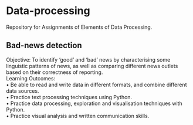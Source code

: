 # Data-processing

Repository for Assignments of Elements of Data Processing.

## Bad-news detection
Objective: To identify ‘good’ and ‘bad’ news by characterising some linguistic patterns of news, as well as comparing different news outlets based on their correctness of reporting. <br>
Learning Outcomes: <br>
• Be able to read and write data in different formats, and combine different
data sources. <br>
• Practice text processing techniques using Python. <br>
• Practice data processing, exploration and visualisation techniques with
Python. <br>
• Practice visual analysis and written communication skills. <br>
